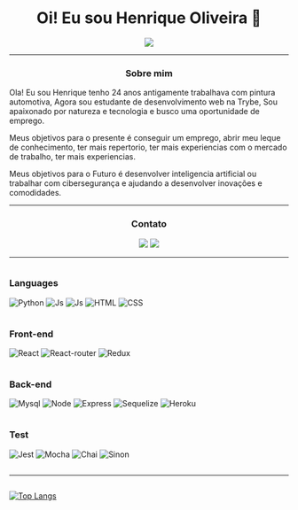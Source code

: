 <h1 align="center">Oi! Eu sou Henrique Oliveira 👋</h1>

<p align="center">
<img src="https://readme-typing-svg.herokuapp.com/?lines=Welcome+to++my+GitHub+Profile!">
</p>

-------

<h3 align="center">Sobre mim</h3>
<p>
  Ola! Eu sou Henrique tenho 24 anos antigamente trabalhava com pintura automotiva, Agora sou estudante de desenvolvimento web na Trybe, Sou apaixonado por natureza e tecnologia e busco uma oportunidade de emprego.

Meus objetivos para o presente é conseguir um emprego, abrir meu leque de conhecimento, ter mais repertorio, ter mais experiencias com o mercado de trabalho, ter mais experiencias.

Meus objetivos para o Futuro é desenvolver inteligencia artificial ou trabalhar com cibersegurança e ajudando a desenvolver inovações e comodidades.
</p>
 

-------

<div align="center">
    <h3>
        Contato
    </h3>
    <a href="https://www.linkedin.com/in/rick-oly/" target="_blank"><img src="https://img.shields.io/badge/-LinkedIn-%230077B5?style=for-the-badge&logo=linkedin&logoColor=white" target="_blank"></a>
    <a href = "hoa98hoa@gmail.com"><img src="https://img.shields.io/badge/Gmail-D14836?style=for-the-badge&logo=gmail&logoColor=white"></a>
</div>

-------

<div style="display: flex; flex-direction: column;" >

  <h3>Languages</h3>
  <div style="flex-wrap: wrap;" >
    <img align="center"  style="padding-bottom: 15px;" alt="Python" src="https://img.shields.io/badge/Python-14354C?style=for-the-badge&logo=python&logoColor=white">
    <img align="center"  style="padding-bottom: 15px;" alt="Js" src="https://img.shields.io/badge/JavaScript-323330?style=for-the-badge&logo=javascript&logoColor=F7DF1E">
    <img align="center"  style="padding-bottom: 15px;" alt="Js" src="https://img.shields.io/badge/TypeScript-007ACC?style=for-the-badge&logo=typescript&logoColor=white">
    <img align="center"  style="padding-bottom: 15px;" alt="HTML" src="https://img.shields.io/badge/HTML5-E34F26?style=for-the-badge&logo=html5&logoColor=white">
    <img align="center"  style="padding-bottom: 15px;" alt="CSS" src="https://img.shields.io/badge/CSS3-1572B6?style=for-the-badge&logo=css3&logoColor=white">
  </div>

  <h3>Front-end</h3>
  <div style="flex-wrap: wrap;" >
    <img align="center"  style="padding-bottom: 15px;" alt="React" src="https://img.shields.io/badge/React-20232A?style=for-the-badge&logo=react&logoColor=61DAFB">
    <img align="center"  style="padding-bottom: 15px;" alt="React-router" src="https://img.shields.io/badge/React_Router-CA4245?style=for-the-badge&logo=react-router&logoColor=white">
    <img align="center"  style="padding-bottom: 15px;" alt="Redux" src="https://img.shields.io/badge/Redux-593D88?style=for-the-badge&logo=redux&logoColor=white">
  </div>

  <h3>Back-end</h3>
  <div style="flex-wrap: wrap;" >
    <img align="center"  style="padding-bottom: 15px;" alt="Mysql" src="https://img.shields.io/badge/MySQL-00000F?style=for-the-badge&logo=mysql&logoColor=white">
    <img align="center"  style="padding-bottom: 15px;" alt="Node" src="https://img.shields.io/badge/Node.js-43853D?style=for-the-badge&logo=node.js&logoColor=white">
    <img align="center"  style="padding-bottom: 15px;" alt="Express" src="https://img.shields.io/badge/Express.js-404D59?style=for-the-badge">
    <img align="center"  style="padding-bottom: 15px;" alt="Sequelize" src="https://img.shields.io/badge/Sequelize-52B0E7?style=for-the-badge&logo=Sequelize&logoColor=white">
    <img align="center"  style="padding-bottom: 15px;" alt="Heroku" src="https://img.shields.io/badge/Heroku-430098?style=for-the-badge&logo=heroku&logoColor=white">
  </div>

  <h3>Test</h3>
  <div style="flex-wrap: wrap;" >
    <img align="center"  style="padding-bottom: 15px;" alt="Jest" src="https://img.shields.io/badge/Jest-323330?style=for-the-badge&logo=Jest&logoColor=white">
    <img align="center"  style="padding-bottom: 15px;" alt="Mocha" src="https://img.shields.io/badge/mocha.js-323330?style=for-the-badge&logo=mocha&logoColor=Brown">
    <img align="center"  style="padding-bottom: 15px;" alt="Chai" src="https://img.shields.io/badge/chai.js-323330?style=for-the-badge&logo=chai&logoColor=red">
    <img align="center"  style="padding-bottom: 15px;" alt="Sinon" src="https://img.shields.io/badge/sinon.js-323330?style=for-the-badge&logo=sinon">
  </div>

---------------------

  <div>   
  
  [![Top Langs](https://github-readme-stats-nbcdw4pht-pand-oly.vercel.app/api/top-langs/?username=pand-oly&theme=radical&text_color=f8d847&langs_count=20)](https://github.com/pand-oly/github-readme-stats)
  
  </div>  
</div>

<!--
  
  <img height="190em" src="https://github-readme-stats.vercel.app/api?username=pand-oly&show_icons=true&theme=radical&include_all_commits=true&count_private=true&hide_rank=true"/>

-->
